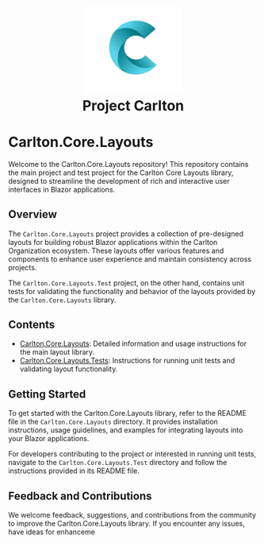<h1 align="center">
    <img src="../Components/Carlton.Core.Components/wwwroot/images/CarltonLogo.png" alt="Carlton Logo" width="200" />
</br>
    Project Carlton
</br>

# Carlton.Core.Layouts

Welcome to the Carlton.Core.Layouts repository! This repository contains the main project and test project for the Carlton Core Layouts library, designed to streamline the development of rich and interactive user interfaces in Blazor applications.

## Overview

The `Carlton.Core.Layouts` project provides a collection of pre-designed layouts for building robust Blazor applications within the Carlton Organization ecosystem. These layouts offer various features and components to enhance user experience and maintain consistency across projects.

The `Carlton.Core.Layouts.Test` project, on the other hand, contains unit tests for validating the functionality and behavior of the layouts provided by the `Carlton.Core.Layouts` library.

## Contents

- [Carlton.Core.Layouts](./Carlton.Core.Components.Layouts/README.md): Detailed information and usage instructions for the main layout library.
- [Carlton.Core.Layouts.Tests](Carlton.Core.Components.Layouts.Tests/README.md): Instructions for running unit tests and validating layout functionality.

## Getting Started

To get started with the Carlton.Core.Layouts library, refer to the README file in the `Carlton.Core.Layouts` directory. It provides installation instructions, usage guidelines, and examples for integrating layouts into your Blazor applications.

For developers contributing to the project or interested in running unit tests, navigate to the `Carlton.Core.Layouts.Test` directory and follow the instructions provided in its README file.

## Feedback and Contributions

We welcome feedback, suggestions, and contributions from the community to improve the Carlton.Core.Layouts library. If you encounter any issues, have ideas for enhanceme
